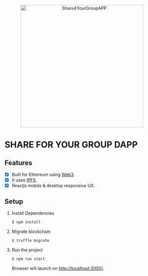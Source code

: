 <p align="center">
<img src="" width="400" title="Share4YourGroupAPP">
</p>


# SHARE FOR YOUR GROUP DAPP


## Features

  - [X] Built for Ethereum using [Web3](https://github.com/ethereum/web3.js/).
  - [X] It uses [IPFS](http://github.com/ipfs).   
  - [X] Reactjs mobile & desktop responsive UX.

## Setup

1. Install Dependencies

    ```sh
    $ npm install
    ```

2. Migrate blockchain 

    ```sh
    $ truffle migrate
    ```
3. Run the project

    ```sh
    $ npm run start
    ```

    Browser will launch on [http://localhost:3000/](http://localhost:3000/).

